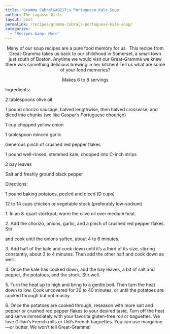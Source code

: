 ```yaml
---
title: 'Gramma Cabral&#8217;s Portuguese Kale Soup'
author: The Lagasse Girls
layout: post
permalink: /recipes/gramma-cabrals-portuguese-kale-soup/
categories:
  - 'Recipes &amp; More'
---
```

<p class="p1" style="text-align: center;">
  Many of our soup recipes are a pure food memory for us.  This recipe from Great-Gramma takes us back to our childhood in Somerset, a small town just south of Boston. Anytime we would visit our Great-Gramma we knew there was something delicious brewing in her kitchen! Tell us what are some of your food memories?
</p>

<p class="p1" style="text-align: center;">
  Makes 6 to 8 servings
</p>

<p class="p1">
  Ingredients:
</p>

<p class="p1">
  2 tablespoons olive oil
</p>

<p class="p1">
  1 pound chorizo sausage, halved lengthwise, then halved crosswise, and diced into chunks (we like Gaspar’s Portuguese chouriço)
</p>

<p class="p1">
  1 cup chopped yellow onion
</p>

<p class="p1">
  1 tablespoon minced garlic
</p>

<p class="p1">
  Generous pinch of crushed red pepper flakes
</p>

<p class="p1">
  1 pound well-rinsed, stemmed kale, chopped into C-inch strips
</p>

<p class="p1">
  2 bay leaves
</p>

<p class="p1">
  Salt and freshly ground black pepper
</p>

<p class="p1">
  Directions:
</p>

<p class="p1">
  1 pound baking potatoes, peeled and diced (D cups)
</p>

<p class="p1">
  12 to 14 cups chicken or vegetable stock (preferably low-sodium)
</p>

<p class="p1">
  <span class="s1">1. </span>In an 8-quart stockpot, warm the olive oil over medium heat.
</p>

<p class="p1">
  <span class="s1">2. </span>Add the chorizo, onions, garlic, and a pinch of crushed red pepper flakes. Stir
</p>

<p class="p1">
  and cook until the onions soften, about 4 to 6 minutes.
</p>

<p class="p1">
  <span class="s1">3. </span>Add half of the kale and cook down until it’s a third of its size, stirring constantly, about 3 to 4 minutes. Then add the other half and cook down as well.
</p>

<p class="p1">
  <span class="s1">4. </span>Once the kale has cooked down, add the bay leaves, a bit of salt and pepper, the potatoes, and the stock. Stir well.
</p>

<p class="p1">
  <span class="s1">5. </span>Turn the heat up to high and bring to a gentle boil. Then turn the heat down to low. Cook uncovered for 30 to 40 minutes, or until the potatoes are cooked through but not mushy.
</p>

<p class="p1">
  <span class="s1">6. </span>Once the potatoes are cooked through, reseason with more salt and pepper or crushed red pepper flakes to your desired taste. Turn off the heat and serve immediately with your favorite gluten-free roll or baguettes. We love Gillian’s French rolls or Udi’s French baguettes. You can use margarine—or butter. We won’t tell Great-Gramma!
</p>